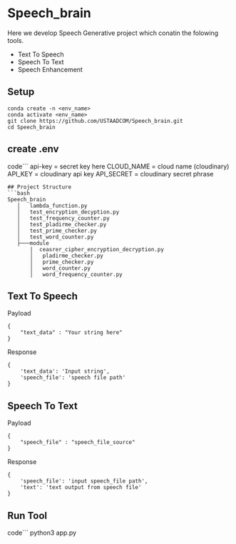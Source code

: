 # Speech_brain 
Here we develop Speech Generative project which conatin the folowing tools.
* Text To Speech 
* Speech To Text
* Speech Enhancement
## Setup
  ```code
  conda create -n <env_name>
  conda activate <env_name>
  git clone https://github.com/USTAADCOM/Speech_brain.git
  cd Speech_brain
  ```
## create .env
code```
api-key = secret key here
CLOUD_NAME = cloud name (cloudinary)
API_KEY = cloudinary api key
API_SECRET = cloudinary secret phrase
```
## Project Structure
```bash
Speech_brain
   │   lambda_function.py
   │   test_encryption_decyption.py
   │   test_frequency_counter.py
   │   test_pladirme_checker.py
   │   test_prime_checker.py
   │   test_word_counter.py
   ├───module
       |  ceasrer_cipher_encryption_decryption.py
       │   pladirme_checker.py
       │   prime_checker.py
       │   word_counter.py
       │   word_frequency_counter.py
```

## Text To Speech 
Payload
```code
{
    "text_data" : "Your string here"
}
```
Response 
```code
{
    'text_data': 'Input string', 
    'speech_file': 'speech file path'
}
```
 
## Speech To Text 
Payload
```code
{
    "speech_file" : "speech_file_source"
}
```
Response 
```code
{
    'speech_file': 'input speech_file path', 
    'text': 'text output from speech file'
}
```
## Run Tool
code```
python3 app.py
```